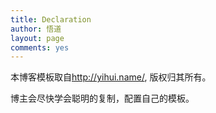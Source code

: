```yaml
---
title: Declaration
author: 悟道
layout: page
comments: yes
---
```


本博客模板取自<http://yihui.name/>, 版权归其所有。

博主会尽快学会聪明的复制，配置自己的模板。
